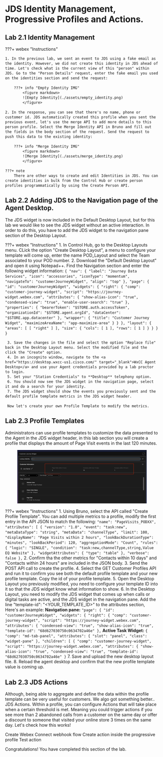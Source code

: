 # JDS Identity Management, Progressive Profiles and Actions. 

## Lab 2.1 Identity Management

???+ webex "Instructions"

    1. In the previous lab, we sent an event to JDS using a fake email as the identity. However, we did not create this identity in JDS ahead of time. Let's check what is the current view of this "person" within JDS. Go to the "Person Details" request, enter the fake email you used on the identities section and send the request: 

        ???+ info "Empty Identity IMG"
            <figure markdown>
            ![Empty Identity](./assets/empty_identity.png)
            </figure>

    2. In the response, you can see that there's no name, phone or customer id. JDS automatically created this profile when you sent the previous event, let's use the merge API to add more details to this person profile. Select the Merge Identity API in Bruno and fill out the fields in the body section of the request. Send the request to push this data to the existing identity: 

        ???+ info "Merge Identity IMG"
            <figure markdown>
            ![Merge Identity](./assets/merge_identity.png)
            </figure>

    ???+ note
        There are other ways to create and edit Identities in JDS. You can create identities in bulk from the Control Hub or create person profiles programmatically by using the Create Person API. 

## Lab 2.2 Adding JDS to the Navigation page of the Agent Desktop. 

The JDS widget is now included in the Default Desktop Layout, but for this lab we would like to see the JDS widget without an active interaction. In order to do this, you have to add the JDS widget to the navigation pane section of the Desktop Layout. 

???+ webex "Instructions"
    1. In Control Hub, go to the Desktop Layouts menu. CLick the option "Create Desktop Layout", a menu to configure your template will come up, enter the name POD<XX>_Layout and select the Team associated to your POD number. 
    2. Download the "Default Desktop Layout" and open it using Notepad++. Find the Navigation section and enter the following widget information:
    ```
    {
      "nav": {
        "label": "Journey Data Services",
        "icon": "accessories",
        "iconType": "momentum",
        "navigateTo": "customerJourneyWidget",
        "align": "top"
      },
      "page": {
        "id": "customerJourneyWidget",
        "widgets": {
          "right": {
            "comp": "customer-journey-widget",
            "script": "https://journey-widget.webex.com",
            "attributes": {
              "show-alias-icon": "true",
              "condensed-view": "true",
              "enable-user-search": "true"
            },
            "properties": {
              "bearerToken": "$STORE.auth.accessToken",
              "organizationId": "$STORE.agent.orgId",
              "dataCenter": "$STORE.app.datacenter"
            },
            "wrapper": {
              "title": "Customer Journey Widget",
              "maximizeAreaName": "app-maximize-area"
            }
          }
        },
        "layout": {
          "areas": [
            [
              "right"
            ]
          ],
          "size": {
            "cols": [
              1
            ],
            "rows": [
              1
            ]
          }
        }
      }
    }
    ```

     3. Save the changes in the file and select the option "Replace file" back in the Desktop Layout menu. Select the modified file and the click the "Create" option. 
     4. In an incognito window, navigate to the <a href="https://desktop.wxcc-us1.cisco.com/" target="_blank">WxCC Agent Desktop</a> and use your Agent credentials provided by a lab proctor to login.
     5. Set your "Station Credentials" to **Desktop** telephony option.
     6. You should now see the JDS widget in the navigation page, select it and do a search for your identity. 
     7. The JDS widget should show the events you previously sent and the default profile template metrics in the JDS widget header. 

     Now let's create your own Profile Template to modify the metrics. 

## Lab 2.3 Profile Templates
Administrators can use profile templates to customize the data presented to the Agent in the JDS widget header, in this lab section you will create a profile that displays the amount of Page Visit events in the last 120 minutes. 
            <figure markdown>
            ![Profile Template](./assets/profile_template.png)
            </figure>

???+ webex "Instructions"
    1. Using Bruno, select the API called "Create Profile Template". You can add multiple metrics to a profile, modify the first entry in the API JSON to match the following: 
    ```
    "name": "PageVisits_PODXX",
    "attributes": [
        {
            "version": "1.0",
            "event": "task:new",
            "metaDataType": "string",
            "metaData": "channelType",
            "limit": 100,
            "displayName": "Page Visits within 2 hours",
            "lookBackDurationType": "minutes",
            "lookBackPeriod": 120,
            "aggregationMode": "Count",
            "rules": {
                "logic": "SINGLE",
                "condition": "task:new,channelType,string,Value EQ Website"
            },
            "widgetAttributes": {
                "type": "table"
            },
            "verbose": false
        },
    ```
    2. Confirm tha the other metrics for "Contacts within 10 days" and "Contacts within 24 hours" are included in the JSON body. 
    3. Send the POST API call to create the profile.
    4. Select the GET Customer Profiles API and run it to confirm you see both the default profile template and your new profile template. Copy the id of your profile template. 
    5. Open the Desktop Layout you previously modified, you need to configure your template ID into it so that the JDS widget know what information to show. 
    6. In the Desktop Layout, you need to modify the JDS widget that comes up when calls or digital tasks are active, and the JDS widget in the navigation pane. Add the line "template-id": "<YOUR_TEMPLATE_ID>" to the attributes section, Here's an example: 
    **Navigation pane:**
    ```
    "page": {
            "id": "customerJourneyWidget",
            "widgets": {
              "right": {
                "comp": "customer-journey-widget",
                "script": "https://journey-widget.webex.com",
                "attributes": {
                  "condensed-view": "true",
                  "show-alias-icon": "true",
                  "template-id": "68d627030750c0634702a46e"
                },
    ```
    **Active Task Widget:**
    ```
    {
            "comp": "md-tab-panel",
            "attributes": {
              "slot": "panel",
              "class": "widget-pane"
            },
            "children": [
              {
                "comp": "customer-journey-widget",
                "script": "https://journey-widget.webex.com",
                "attributes": {
                  "show-alias-icon": "true",
                  "condensed-view": "true",
                  "template-id": "68d627030750c0634702a46e"
                }
    ```
    7. Save and upload the new desktop layout file. 
    8. Reload the agent desktop and confirm that the new profile template value is coming up. 



## Lab 2.3 JDS Actions

Although, being able to aggregate and define the data within the profile template can be very useful for customers. We algo got something better.. JDS Actions. Within a profile, you can configure Actions that will take place when a certain threshold is met. Meaning you could trigger actions if you see more than 2 abandoned calls from a customer on the same day or offer a discount to someone that visited your online store 3 times on the same day. Let's check how this works! 



Create Webex Connect webhook flow
Create action inside the progressive profile
Test action




Congratulations! You have completed this section of the lab.